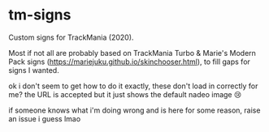 # tm-signs
Custom signs for TrackMania (2020).

Most if not all are probably based on TrackMania Turbo & Marie's Modern Pack signs (https://mariejuku.github.io/skinchooser.html), to fill gaps for signs I wanted.



ok i don't seem to get how to do it exactly, these don't load in correctly for me? the URL is accepted but it just shows the default nadeo image 😢

if someone knows what i'm doing wrong and is here for some reason, raise an issue i guess lmao
